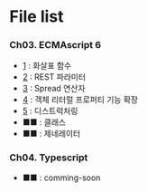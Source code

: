 # File list

### Ch03. ECMAscript 6
* [1](https://github.com/TaekGeunLee/study_frontEnd/tree/master/B3/1) : 화살표 함수
* [2](https://github.com/TaekGeunLee/study_frontEnd/tree/master/B3/2) : REST 파라미터
* [3](https://github.com/TaekGeunLee/study_frontEnd/tree/master/B3/3) : Spread 연산자
* [4](https://github.com/TaekGeunLee/study_frontEnd/tree/master/B3/4) : 객체 리터럴 프로퍼티 기능 확장
* [5](https://github.com/TaekGeunLee/study_frontEnd/tree/master/B3/5) : 디스트럭처링
* ■■ : 클래스
* ■■ : 제네레이터

### Ch04. Typescript
* ■■ : comming-soon
